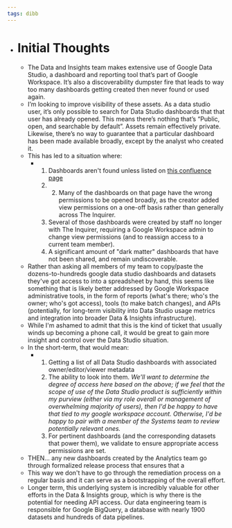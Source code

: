 ```yaml
---
tags: dibb
---
```


- # Initial Thoughts
	- The Data and Insights team makes extensive use of Google Data Studio, a dashboard and reporting tool that’s part of Google Workspace. It’s also a discoverability dumpster fire that leads to way too many dashboards getting created then never found or used again.
	- I’m looking to improve visibility of these assets. As a data studio user, it’s only possible to search for Data Studio dashboards that that user has already opened. This means there’s nothing that’s “Public, open, and searchable by default”. Assets remain effectively private. Likewise, there’s no way to guarantee that a particular dashboard has been made available broadly, except by the analyst who created it.
	- This has led to a situation where:
		- 1. Dashboards aren't found unless listed on [this confluence page](https://inquirer.atlassian.net/wiki/spaces/KB/pages/228649/Analytics+Dashboards+Reports)
		  2. 2. Many of the dashboards on that page have the wrong permissions to be opened broadly, as the creator added view permissions on a one-off basis rather than generally across The Inquirer.
		  3. Several of those dashboards were created by staff no longer with The Inquirer, requiring a Google Workspace admin to change view permissions (and to reassign access to a current team member).
		  4. A significant amount of "dark matter" dashboards that have not been shared, and remain undiscoverable.
	- Rather than asking all members of my team to copy/paste the dozens-to-hundreds google data studio dashboards and datasets they've got access to into a spreadsheet by hand, this seems like something that is likely better addressed by Google Workspace administrative tools, in the form of reports (what's there; who's the owner; who's got access), tools (to make batch changes), and APIs (potentially, for long-term visibility into Data Studio usage metrics and integration into broader Data & Insights infrastructure).
	- While I'm ashamed to admit that this is the kind of ticket that usually winds up becoming a phone call, it would be great to gain more insight and control over the Data Studio situation.
	- In the short-term, that would mean:
		- 1. Getting a list of all Data Studio dashboards with associated owner/editor/viewer metadata
		  2. The ability to look into them. _We'll want to determine the degree of access here based on the above; if we feel that the scope of use of the Data Studio product is sufficiently within my purview (either via my role overall or management of overwhelming majority of users), then I'd be happy to have that tied to my google workspace account. Otherwise, I'd be happy to pair with a member of the Systems team to review potentially relevant ones._
		  3. For pertinent dashboards (and the corresponding datasets that power them), we validate to ensure appropriate access permissions are set.
	- THEN… any new dashboards created by the Analytics team go through formalized release process that ensures that a
	- This way we don't have to go through the remediation process on a regular basis and it can serve as a bootstrapping of  the overall effort.
	- Longer term, this underlying system is incredibly valuable for other efforts in the Data & Insights group, which is why there is the potential for needing API access. Our data engineering team is responsible for Google BigQuery, a database with nearly 1900 datasets and hundreds of data pipelines.